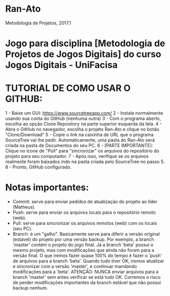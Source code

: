 # Ran-Ato
Metodologia de Projetos, 2017.1

# Jogo para disciplina [Metodologia de Projetos de Jogos Digitais] do curso Jogos Digitais - UniFacisa

# TUTORIAL DE COMO USAR O GITHUB:

1 - Baixe um GUI: https://www.sourcetreeapp.com/
2 - Instale normalmente usando sua conta do GitHub (nenhuma outra)
3 - Com o programa aberto, escolha ao opção Clone Repository na parte superior esquerda da tela.
4 - Abra o GitHub no navegador, escolha o projeto Ran-Ato e clique no botão "Clone/Download"
5 - Copie o link na caixinha de URL que o programa SourceTree vai lhe pedir. Automaticamente, uma pasta do Ran-Ato será criada
na pasta de Documentos do seu PC.
6 - [PARTE IMPORTANTE]: Clique no ícone de "Pull" para "sincronizar" os arquivos do repositório do projeto para seu computador.
7 - Após isso, verifique se os arquivos realmente foram baixados indo na pasta criada pelo SourceTree no passo 5.
8 - Pronto, GitHub configurado.

# Notas importantes:

- Commit: serve para enviar pedidos de atualização do projeto ao líder (Matheus).
- Push: serve para enviar os arquivos locais para o repositório remoto (web).
- Pull: serve para sincronizar os arquivos remotos (web) com os locais (seu PC).
- Branch: é um "galho". Basicamente serve para diferir a versão original (estável) do projeto por uma versão backup.
Por exemplo, a branch 'master' contém o projeto do jogo final.
Já a branch 'beta' possui o mesmo projeto, mas com modificações que ainda não foram para a versão final.
O que iremos fazer quase 100% do tempo é fazer o 'push' de arquivos para a branch 'beta'.
Quando tudo tiver OK, iremos atualizar e sincronizar com a versão 'master', e continuar mandando modificações para a 'beta'.
ATENÇÃO: NUNCA enviar arquivos para a branch 'master' sem antes verificar se está tudo OK. Corremos o risco de perder modificações
importantes da branch estável que não possui backup nenhum.

